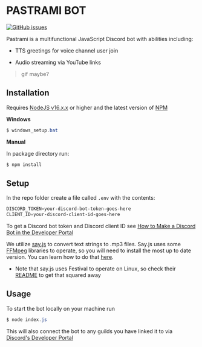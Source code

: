 # PASTRAMI BOT

[![GitHub issues](https://img.shields.io/github/issues/jacobc18/js-discord-bot)](https://github.com/jacobc18/js-discord-bot/issues)

Pastrami is a multifunctional JavaScript Discord bot with abilities including:

- TTS greetings for voice channel user join

- Audio streaming via YouTube links 


> gif maybe? 

## Installation

Requires [NodeJS v16.x.x](https://nodejs.org/en/) or higher and the latest version of [NPM](https://docs.npmjs.com/cli/v7/commands/npm-install)

**Windows**

```powershell
$ windows_setup.bat
```

**Manual**

In package directory run:

```powershell
$ npm install
```

## Setup

In the repo folder create a file called ``` .env ``` with the contents:

```powershell
DISCORD_TOKEN=your-discord-bot-token-goes-here
CLIENT_ID=your-discord-client-id-goes-here
```

To get a Discord bot token and Discord client ID see [How to Make a Discord Bot in the Developer Portal](https://realpython.com/how-to-make-a-discord-bot-python/#how-to-make-a-discord-bot-in-the-developer-portal)

We utilize [say.js](https://github.com/Marak/say.js) to convert text strings to .mp3 files. Say.js uses some [FFMpeg](https://www.ffmpeg.org/) libraries to operate, so you will need to install the most up to date version. You can learn how to do that [here](https://www.wikihow.com/Install-FFmpeg-on-Windows). 

- Note that say.js uses Festival to operate on Linux, so check their [README](https://github.com/Marak/say.js/blob/master/README.md) to get that squared away

## Usage

To start the bot locally on your machine run

```powershell
$ node index.js
```

This will also connect the bot to any guilds you have linked it to via [Discord's Developer Portal](http://discordapp.com/developers/applications)

